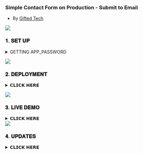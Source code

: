 
### Simple Contact Form on Production - Submit to Email
- By [Gifted Tech](https://github.com/mouricedevs)

<a><img src='https://i.imgur.com/LyHic3i.gif'/></a>

### 𝟏. 𝐒𝐄𝐓 𝐔𝐏
<details>
<summary>GETTING APP_PASSWORD</summary>

### StepWise ###

- **Head over to your Gmail App**
- **Click on manage your google account**
- **Click On the Security Tab and enable Two step Verification(A Must)**
- **Still on the Security tab, search for App Passwords**
- **Click Generate. A 16-character password will be generated. Copy it**
- **If you’re using a Google Workspace account, your admin may need to enable App Passwords for your organization.**
- **If you disable 2-Step Verification, all App Passwords will be revoked.**
- **Add it in the .env file in the APP_PASS line**
- **Deploy Your App**
  
</details>

<a><img src='https://i.imgur.com/LyHic3i.gif'/></a>


### 𝟐. 𝐃𝐄𝐏𝐋𝐎𝐘𝐌𝐄𝐍𝐓
<details>
<summary>𝗖𝗟𝗜𝗖𝗞 𝗛𝗘𝗥𝗘</summary>

- Insert your email(gmail) address and app password in the [`.env file`](https://github.com/mouricedevs/email-contact-form/blob/main/.env) on your forked repo or manually in heroku vars or any other platform before deploying.
- NOTE THAT VERCEL LOAD TIME IS LIMITED SO YOU ARE NOT ABLE TO MAKE LONGER ATTACHMENTS SUCH AS AUDIOS/VIDEOS
- You can edit the index.html in the public folder and add other file attachments that i might have forgotten.

- [`VERCEL(free)`](https://vercel.com/login)
- [`RENDER(free)`](https://dashboard.render.com)
- [`KOYEB(free)`](https://app.koyeb.com)
- [`HEROKU(paid)`](https://dashboard.heroku.com/new?template=https://github.com/mouricedevs/email-contact-form)
- [`NETLIFY(paid)`](https://netlify.app)
- [`RAILWAY(paid)`](https://railway.app) or your own hosting.
___

```
VERCEL PROCESS:
    1: Click "NEW".
    2: Select "New Project".
    3: Click "Search and import from your forked Git repository".
    4: Enter project name, env variables.
    5: And JUST CLICK "Deploy". 
```
</details>

<a><img src='https://i.imgur.com/LyHic3i.gif'/></a>

### 𝟑. 𝐋𝐈𝐕𝐄 𝐃𝐄𝐌𝐎
<details>
<summary>𝗖𝗟𝗜𝗖𝗞 𝗛𝗘𝗥𝗘</summary>
  
***Here's an Example [`VERCEL OUTPUT`](https://gifted-email-form.vercel.app).***

***Here's an Example [`HEROKU OUTPUT`](#).***

***Here's an Example [`RENDER OUTPUT`](#).***


</details>
<a><img src='https://i.imgur.com/LyHic3i.gif'/></a>

### 𝟒. 𝐔𝐏𝐃𝐀𝐓𝐄𝐒 

<details>
<summary>𝗖𝗟𝗜𝗖𝗞 𝗛𝗘𝗥𝗘</summary>
  
- **[CONTACT SUPPORT](https://gifted-email-form.vercel.app) For More Info**
- **Join [WHATSAPP CHANNEL](https://whatsapp.com/channel/0029VaYauR9ISTkHTj4xvi1l) for Daily Updates.**
- **Check out my [GITHUB PROFILE](https://github.com/mouricedevs) for more Projects.**
</details>
